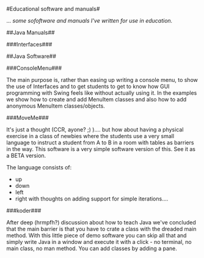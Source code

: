 #Educational software and manuals#

... *some sofoftware and manuals I've written for use in education.*





##Java Manuals## 

###Interfaces###


##Java Software## 

###ConsoleMenu###

The main purpose is, rather than easing up writing a console menu, to
show the use of Interfaces and to get students to get to know how GUI
programming with Swing feels like without actually using it. In the
examples we show how to create and add MenuItem classes and also how
to add anonymous MenuItem classes/objects.

   
###MoveMe###

It's just a thought (CCR, ayone? ;) ).... but how about having a
physical exercise in a class of newbies where the students use a very
small language to instruct a student from A to B in a room with tables
as barriers in the way. This software is a very simple software
version of this. See it as a BETA version.

The language consists of:
 * up
 * down
 * left
 * right
with thoughts on adding support for simple iterations....

###koder###

After deep (hrmpfh?) discussion about how to teach Java we've
concluded that the main barrier is that you have to crate a class with
the dreaded main method. With this little piece of demo software you
can skip all that and simply write Java in a window and execute it
with a click - no terminal, no main class, no man method. You can add
classes by adding a pane.






   
